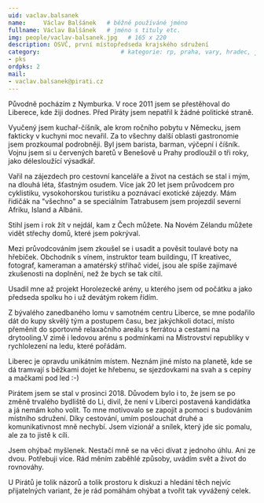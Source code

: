 ```yaml
---
uid: vaclav.balsanek
name:     Václav Balšánek  	# běžně používáné jméno
fullname: Václav Balšánek  	# jméno s tituly etc.
img: people/vaclav-balsanek.jpg   # 165 x 220
description: OSVČ, první místopředseda krajského sdružení           	# kratký popis, max 160 znaků
category:                 		# kategorie: rp, praha, vary, hradec, jmk, senat
- pks
ordpks: 2
mail:
- vaclav.balsanek@pirati.cz
---
```

Původně pocházím z Nymburka. V roce 2011 jsem se přestěhoval do Liberece, kde žiji dodnes. Před Piráty jsem nepatřil k žádné politické straně.

Vyučený jsem kuchař-číšník, ale krom ročního pobytu v Německu, jsem fakticky v kuchyni moc nevařil. Za to všechny další oblasti gastronomie jsem prozkoumal podrobněji. Byl jsem barista, barman, výčepní i číšník. Vojnu jsem si u červených baretů v Benešově u Prahy prodloužil o tři roky, jako délesloužící výsadkář.

Vařil na zájezdech pro cestovní kanceláře a život na cestách se stal i mým, na dlouhá léta, šťastným osudem.
Více jak 20 let jsem průvodcem pro cyklistiku, vysokohorskou turistiku a poznávací exotické zájezdy.
Mám řidičák na "všechno" a se speciálním Tatrabusem jsem projezdil severní Afriku, Island a Albánii.

Stihl jsem i rok žít v nejdál, kam z Čech můžete. Na Novém Zélandu můžete vidět střechy domů, které jsem pokrýval.

Mezi průvodcováním jsem zkoušel se i usadit a pověsit toulavé boty na hřebíček. Obchodník s vínem,
instruktor team buildingu, IT kreativec, fotograf, kameraman a amatérský střihač videí, jsou ale spíše zajímavé zkušenosti na doplnění, než že bych se tak cítil.

Usadil mne až projekt Horolezecké arény, u kterého jsem od počátku a jako předseda spolku ho i už devátým rokem řídím.

Z bývalého zanedbaného lomu v samotném centru Liberce, se mne podařilo dát do kupy skvělý tým a postupem času, bez jakýchkoli dotací, místo přeměnit do sportovně relaxačního areálu s ferrátou a cestami na drytooling.V zimě i ledovou arénu s podmínkami na Mistrovství republiky v rychlolezení na ledu, které pořádám.

Liberec je opravdu unikátním místem. Neznám jiné místo na planetě, kde se dá tramvají s běžkami dojet ke hřebenu, se sjezdovkami na svah a s cepíny a mačkami pod led :-)

Pirátem jsem se stal v prosinci 2018.
Důvodem bylo i to, že jsem se po změně trvalého bydliště do Li, divil, že není v Liberci postavená kandidátka a já nemám koho volit. To mne motivovalo se zapojit a pomoci s budováním místního sdružení.
Díky cestování, umím poslouchat druhé a komunikativnost mně nechybí. Jsem vizionář a snílek, který jde sic pomalu, ale za to jistě k cíli.

Jsem ohýbač myšlenek. Nestačí mně se na věci dívat z jednoho úhlu. Ani ze dvou. Potřebuji více.
Rád měním zaběhlé způsoby, uvádím svět a život do rovnováhy.

U Pirátů je tolik názorů a tolik prostoru k diskuzi a hledání těch nejvíc přijatelných variant, že je rád pomáhám ohýbat a tvořit tak vyvážený celek.
